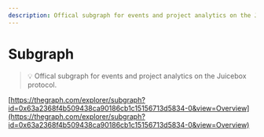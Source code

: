 ```yaml
---
description: Offical subgraph for events and project analytics on the Juicebox protocol.
---
```


# Subgraph

> 💡 Offical subgraph for events and project analytics on the Juicebox protocol.

[https://thegraph.com/explorer/subgraph?id=0x63a2368f4b509438ca90186cb1c15156713d5834-0&view=Overview](https://thegraph.com/explorer/subgraph?id=0x63a2368f4b509438ca90186cb1c15156713d5834-0&view=Overview)
